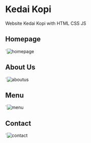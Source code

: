 # Kedai Kopi

Website Kedai Kopi with HTML CSS JS

## Homepage

`![homepage](https://github.com/Danarzlf/Kedai-Kopi-Website/img/readmeimg/home.png?raw=true)

## About Us

`![aboutus](https://github.com/Danarzlf/Kedai-Kopi-Website/img/readmeimg/aboutus.png?raw=true)

## Menu

`![menu](https://github.com/Danarzlf/Kedai-Kopi-Website/img/readmeimg/menu.png?raw=true)

## Contact

`![contact](https://github.com/Danarzlf/Kedai-Kopi-Website/img/readmeimg/contact.png?raw=true)
